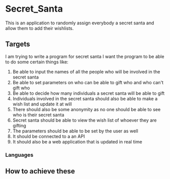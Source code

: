 # Secret_Santa
This is an application to randomly assign everybody a secret santa and allow them to add their wishlists.

## Targets
I am trying to write a program for secret santa
I want the program to be able to do some certain things like:

1.	Be able to input the names of all the people who will be involved in the secret santa
2.	Be able to set parameters on who can be able to gift who and who can't gift who
3.	Be able to decide how many individuals a secret santa will be able to gift
4.	Individuals involved in the secret santa should also be able to make a wish list and update it at will
5.	There should also be some anonymity as no one should be able to see who is their secret santa
6.	Secret santa should be able to view the wish list of whoever they are gifting 
7.	The parameters should be able to be set by the user as well
8.  It should be connected to a an API
9.  It should also be a web application that is updated in real time 


### Languages

## How to achieve these 
